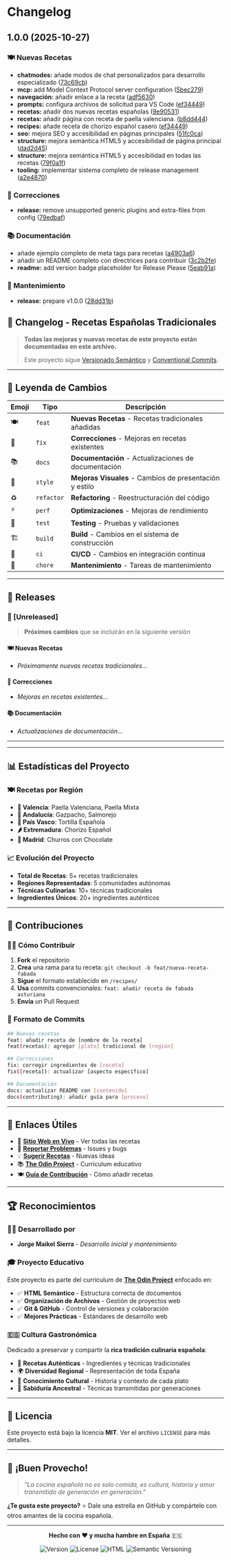 # Changelog

## 1.0.0 (2025-10-27)


### 🍽️ Nuevas Recetas

* **chatmodes:** añade modos de chat personalizados para desarrollo especializado ([73c69cb](https://github.com/jorge-maikel-sierra/odin-recipes/commit/73c69cb6638ff30cf56cee2e06b1ee9b57196911))
* **mcp:** add Model Context Protocol server configuration ([5bec279](https://github.com/jorge-maikel-sierra/odin-recipes/commit/5bec2790088b66168a53ecc262bb20f1f2efd7e1))
* **navegación:** añadir enlace a la receta ([adf5630](https://github.com/jorge-maikel-sierra/odin-recipes/commit/adf5630f0733732b01bd5255ceedfc9bd350f4a7))
* **prompts:** configura archivos de solicitud para VS Code ([ef34449](https://github.com/jorge-maikel-sierra/odin-recipes/commit/ef3444998253ed6c26d40c0c622f10a9dd0cbb7f))
* **recetas:** añadir dos nuevas recetas españolas ([9e90531](https://github.com/jorge-maikel-sierra/odin-recipes/commit/9e90531c216d36aa054ca27373867a59a9ec34ca))
* **recetas:** añadir página con receta de paella valenciana. ([b8dd444](https://github.com/jorge-maikel-sierra/odin-recipes/commit/b8dd444746c22ac7690591c844c79f5f33052a15))
* **recipes:** añade receta de chorizo español casero ([ef34449](https://github.com/jorge-maikel-sierra/odin-recipes/commit/ef3444998253ed6c26d40c0c622f10a9dd0cbb7f))
* **seo:** mejora SEO y accesibilidad en páginas principales ([51fc0ca](https://github.com/jorge-maikel-sierra/odin-recipes/commit/51fc0ca34784ab04c2caf0ec92e6d260d5cd1e2f))
* **structure:** mejora semántica HTML5 y accesibilidad de página principal ([dad2d45](https://github.com/jorge-maikel-sierra/odin-recipes/commit/dad2d45c0e4345b05c6371e94ac41188c8b43119))
* **structure:** mejora semántica HTML5 y accesibilidad en todas las recetas ([79f0a1f](https://github.com/jorge-maikel-sierra/odin-recipes/commit/79f0a1f82aacd4621dd3e8e104db28eab136bce6))
* **tooling:** implementar sistema completo de release management ([a2e4870](https://github.com/jorge-maikel-sierra/odin-recipes/commit/a2e48702efc6dcddbd16226047b0ca02e5c75475))


### 🔧 Correcciones

* **release:** remove unsupported generic plugins and extra-files from config ([79edbaf](https://github.com/jorge-maikel-sierra/odin-recipes/commit/79edbafd940635d139284c5f4ee3fc9517a0269c))


### 📚 Documentación

* añade ejemplo completo de meta tags para recetas ([a4903a6](https://github.com/jorge-maikel-sierra/odin-recipes/commit/a4903a6a3fb3c2d870bc168a2cdef0b68b1112b6))
* añadir un README completo con directrices para contribuir ([3c2b2fe](https://github.com/jorge-maikel-sierra/odin-recipes/commit/3c2b2febccf8310cdbb5feac11bfb96359183292))
* **readme:** add version badge placeholder for Release Please ([5eab91a](https://github.com/jorge-maikel-sierra/odin-recipes/commit/5eab91a37946a51c6f72bcfa711c1d0fd68e9f6d))


### 🧹 Mantenimiento

* **release:** prepare v1.0.0 ([28dd31b](https://github.com/jorge-maikel-sierra/odin-recipes/commit/28dd31b485ba95df11080a66addd79ef6b4de182))

## 📝 Changelog - Recetas Españolas Tradicionales

> **Todas las mejoras y nuevas recetas de este proyecto están documentadas en este archivo.**
> 
> Este proyecto sigue [Versionado Semántico](https://semver.org/lang/es/) y [Conventional Commits](https://www.conventionalcommits.org/es/v1.0.0/).

---

## 🎯 **Leyenda de Cambios**

| Emoji | Tipo | Descripción |
|-------|------|-------------|
| 🍽️ | `feat` | **Nuevas Recetas** - Recetas tradicionales añadidas |
| 🔧 | `fix` | **Correcciones** - Mejoras en recetas existentes |
| 📚 | `docs` | **Documentación** - Actualizaciones de documentación |
| 💄 | `style` | **Mejoras Visuales** - Cambios de presentación y estilo |
| ♻️ | `refactor` | **Refactoring** - Reestructuración del código |
| ⚡ | `perf` | **Optimizaciones** - Mejoras de rendimiento |
| 🧪 | `test` | **Testing** - Pruebas y validaciones |
| 🏗️ | `build` | **Build** - Cambios en el sistema de construcción |
| 🔄 | `ci` | **CI/CD** - Cambios en integración continua |
| 🧹 | `chore` | **Mantenimiento** - Tareas de mantenimiento |

---

## 🚀 **Releases**

### 🎉 [Unreleased]

> **Próximos cambios** que se incluirán en la siguiente versión

#### 🍽️ Nuevas Recetas
- *Próximamente nuevas recetas tradicionales...*

#### 🔧 Correcciones
- *Mejoras en recetas existentes...*

#### 📚 Documentación  
- *Actualizaciones de documentación...*

---

<!-- Aquí Release Please insertará automáticamente las nuevas versiones -->

---

## 📊 **Estadísticas del Proyecto**

### 🍽️ **Recetas por Región**
- **🥘 Valencia**: Paella Valenciana, Paella Mixta
- **🍅 Andalucía**: Gazpacho, Salmorejo  
- **🥚 País Vasco**: Tortilla Española
- **🌶️ Extremadura**: Chorizo Español
- **🍰 Madrid**: Churros con Chocolate

### 📈 **Evolución del Proyecto**
- **Total de Recetas**: 5+ recetas tradicionales
- **Regiones Representadas**: 5 comunidades autónomas
- **Técnicas Culinarias**: 10+ técnicas tradicionales
- **Ingredientes Únicos**: 20+ ingredientes auténticos

---

## 🤝 **Contribuciones**

### 👨‍🍳 **Cómo Contribuir**
1. **Fork** el repositorio
2. **Crea** una rama para tu receta: `git checkout -b feat/nueva-receta-fabada`
3. **Sigue** el formato establecido en `/recipes/`
4. **Usa** commits convencionales: `feat: añadir receta de fabada asturiana`
5. **Envía** un Pull Request

### 📝 **Formato de Commits**
```bash
## Nuevas recetas
feat: añadir receta de [nombre de la receta]
feat(recetas): agregar [plato] tradicional de [región]

## Correcciones
fix: corregir ingredientes de [receta]
fix([receta]): actualizar [aspecto específico]

## Documentación
docs: actualizar README con [contenido]
docs(contributing): añadir guía para [proceso]
```

---

## 🔗 **Enlaces Útiles**

- 📖 **[Sitio Web en Vivo](https://jorge-maikel-sierra.github.io/odin-recipes/)** - Ver todas las recetas
- 🐛 **[Reportar Problemas](https://github.com/jorge-maikel-sierra/odin-recipes/issues)** - Issues y bugs
- 💡 **[Sugerir Recetas](https://github.com/jorge-maikel-sierra/odin-recipes/discussions)** - Nuevas ideas
- 📚 **[The Odin Project](https://www.theodinproject.com/)** - Curriculum educativo
- 🍽️ **[Guía de Contribución](./CONTRIBUTING.md)** - Cómo añadir recetas

---

## 🏆 **Reconocimientos**

### 👨‍💻 **Desarrollado por**
- **Jorge Maikel Sierra** - *Desarrollo inicial y mantenimiento*

### 🎓 **Proyecto Educativo**
Este proyecto es parte del curriculum de **[The Odin Project](https://www.theodinproject.com/)** enfocado en:
- ✅ **HTML Semántico** - Estructura correcta de documentos
- ✅ **Organización de Archivos** - Gestión de proyectos web
- ✅ **Git & GitHub** - Control de versiones y colaboración
- ✅ **Mejores Prácticas** - Estándares de desarrollo web

### 🇪🇸 **Cultura Gastronómica**
Dedicado a preservar y compartir la **rica tradición culinaria española**:
- 🥘 **Recetas Auténticas** - Ingredientes y técnicas tradicionales
- 🌍 **Diversidad Regional** - Representación de toda España
- 📖 **Conocimiento Cultural** - Historia y contexto de cada plato
- 👵 **Sabiduría Ancestral** - Técnicas transmitidas por generaciones

---

## 📜 **Licencia**

Este proyecto está bajo la licencia **MIT**. Ver el archivo `LICENSE` para más detalles.

---

## 🍴 **¡Buen Provecho!**

> *"La cocina española no es solo comida, es cultura, historia y amor transmitido de generación en generación."*

**¿Te gusta este proyecto?** ⭐ Dale una estrella en GitHub y compártelo con otros amantes de la cocina española.

---

<div align="center">

**Hecho con ❤️ y mucha hambre en España** 🇪🇸

![Version](https://img.shields.io/github/v/release/jorge-maikel-sierra/odin-recipes?style=for-the-badge&logo=github)
![License](https://img.shields.io/github/license/jorge-maikel-sierra/odin-recipes?style=for-the-badge)
![HTML](https://img.shields.io/badge/HTML5-E34F26?style=for-the-badge&logo=html5&logoColor=white)
![Semantic Versioning](https://img.shields.io/badge/SemVer-3F4551?style=for-the-badge&logo=semver&logoColor=white)

</div>
